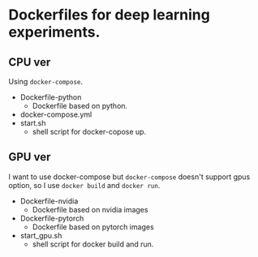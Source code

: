 # Dockerfiles for deep learning experiments.

## CPU ver

Using `docker-compose`.

* Dockerfile-python
  * Dockerfile based on python.
* docker-compose.yml
* start.sh
  * shell script for docker-copose up.

## GPU ver

I want to use docker-compose but `docker-compose` doesn't support gpus option,
so I use `docker build` and `docker run`.

* Dockerfile-nvidia
  * Dockerfile based on nvidia images
* Dockerfile-pytorch
  * Dockerfile based on pytorch images
* start\_gpu.sh
  * shell script for docker build and run.
